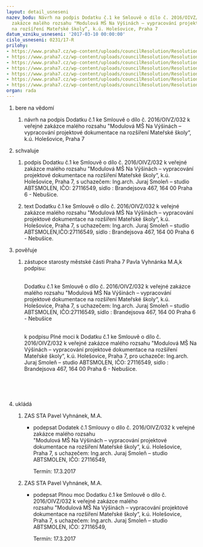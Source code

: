 ```yaml
---
layout: detail_usneseni
nazev_bodu: Návrh na podpis Dodatku č.1 ke Smlouvě o dílo č. 2016/OIVZ/032 k veřejné
  zakázce malého rozsahu "Modulová MŠ Na Výšinách – vypracování projektové dokumentace
  na rozšíření Mateřské školy“, k.ú. Holešovice, Praha 7
datum_vzniku_usneseni: '2017-03-10 00:00:00'
cislo_usneseni: 0231/17-R
prilohy:
- https://www.praha7.cz/wp-content/uploads/councilResolution/Resolutions/28587/export/1Duvodovazprava~177438.doc
- https://www.praha7.cz/wp-content/uploads/councilResolution/Resolutions/28587/export/2Dodatekc1Navrh~177437.doc
- https://www.praha7.cz/wp-content/uploads/councilResolution/Resolutions/28587/export/3Smlouvaodilo~177436.doc
- https://www.praha7.cz/wp-content/uploads/councilResolution/Resolutions/28587/export/4PlnamocPrilohac3smlouvyodilo~177435.doc
- https://www.praha7.cz/wp-content/uploads/councilResolution/Resolutions/28587/export/5ORJurajSmolen~177434.pdf
- https://www.praha7.cz/wp-content/uploads/councilResolution/Resolutions/28587/export/Zadostoprodlouzeniterminu~177433.pdf
- https://www.praha7.cz/wp-content/uploads/councilResolution/Resolutions/28587/export/export~296549.pdf
organ: rada
---
```

<OL class=urzList_view id=urzList>
<LI class=urzClass1><SPAN name="1">bere na vědomí</SPAN>
<OL class=urzOlClass>
<LI class=urzClass2 style="TEXT-ALIGN: left"><SPAN>
<P>návrh na&nbsp;podpis Dodatku č.1 ke Smlouvě o dílo č. 2016/OIVZ/032 k veřejné zakázce malého rozsahu "Modulová MŠ Na Výšinách – vypracování projektové dokumentace na rozšíření Mateřské školy“, k.ú. Holešovice, Praha 7</P></SPAN></LI></OL></LI>
<LI class=urzClass1><SPAN name="24">schvaluje</SPAN>
<OL class=urzOlClass>
<LI class=urzClass2 style="TEXT-ALIGN: left"><SPAN>
<P>podpis Dodatku č.1 ke Smlouvě o dílo č. 2016/OIVZ/032 k veřejné zakázce malého rozsahu "Modulová MŠ Na Výšinách – vypracování projektové dokumentace na rozšíření Mateřské školy“, k.ú. Holešovice, Praha 7, s uchazečem: Ing.arch. Juraj Smoleň – studio ABTSMOLEN, IČO: 27116549, sídlo : Brandejsova 467, 164 00 Praha 6 - Nebušice.</P></SPAN></LI>
<LI class=urzClass2 style="TEXT-ALIGN: left"><SPAN>
<P>text&nbsp;Dodatku č.1 ke Smlouvě o dílo č. 2016/OIVZ/032 k veřejné zakázce malého rozsahu "Modulová MŠ Na Výšinách – vypracování projektové dokumentace na rozšíření Mateřské školy“, k.ú. Holešovice, Praha 7, s uchazečem: Ing.arch. Juraj Smoleň – studio ABTSMOLEN,IČO:27116549, sídlo : Brandejsova 467, 164 00 Praha 6 - Nebušice.<BR></P></SPAN></LI></OL></LI>
<LI class=urzClass1><SPAN name="16">pověřuje</SPAN>
<OL class=urzOlClass>
<LI class=urzClass2 style="TEXT-ALIGN: left"><SPAN>
<P>zástupce starosty městské části Praha 7 Pavla Vyhnánka M.A,k podpisu:</P>
<P><BR>Dodatku č.1 ke Smlouvě&nbsp;o dílo č. 2016/OIVZ/032 k veřejné zakázce malého rozsahu "Modulová MŠ Na Výšinách – vypracování projektové dokumentace na rozšíření Mateřské školy“, k.ú. Holešovice, Praha 7, s uchazečem: Ing.arch. Juraj Smoleň – studio ABTSMOLEN, IČO:27116549, sídlo : Brandejsova 467, 164 00 Praha 6 - Nebušice</P>
<P><BR>k podpisu Plné moci k Dodatku č.1 ke Smlouvě o dílo č. 2016/OIVZ/032 k veřejné zakázce malého rozsahu "Modulová MŠ Na Výšinách – vypracování projektové dokumentace na rozšíření Mateřské školy“, k.ú. Holešovice, Praha 7, pro uchazeče: Ing.arch. Juraj Smoleň – studio ABTSMOLEN, IČO: 27116549, sídlo : Brandejsova 467, 164 00 Praha 6 - Nebušice.</P>
<P><BR></P>
<P><BR></P></SPAN></LI></OL></LI>
<LI class=urzClass1 id=urzUkoly><SPAN name="1">ukládá</SPAN>
<OL class=urzOlClass>
<LI class=urzClass2><SPAN>
<P>ZAS STA Pavel Vyhnánek, M.A.</P></SPAN>
<UL class=urzUlClass>
<LI class=urzClass3><SPAN>
<P>podepsat Dodatek č.1 Smlouvy o dílo č. 2016/OIVZ/032 k veřejné zakázce malého rozsahu<BR>"Modulová MŠ Na Výšinách – vypracování projektové dokumentace na rozšíření Mateřské školy“, k.ú. Holešovice, Praha 7, s uchazečem: Ing.arch. Juraj Smoleň – studio ABTSMOLEN, IČO: 27116549,</P></SPAN><SPAN class=urzUkolTermin>Termín:&nbsp;17.3.2017</SPAN></LI></UL></LI>
<LI class=urzClass2><SPAN>
<P>ZAS STA Pavel Vyhnánek, M.A.</P></SPAN>
<UL class=urzUlClass>
<LI class=urzClass3><SPAN>
<P>podepsat Plnou moc Dodatku č.1 ke Smlouvě o dílo č. 2016/OIVZ/032 k veřejné zakázce malého<BR>rozsahu "Modulová MŠ Na Výšinách – vypracování projektové dokumentace na rozšíření Mateřské školy“, k.ú. Holešovice, Praha 7, s uchazečem: Ing.arch. Juraj Smoleň – studio ABTSMOLEN, IČO: 27116549,</P></SPAN><SPAN class=urzUkolTermin>Termín:&nbsp;17.3.2017</SPAN></LI></UL></LI></OL></LI></OL>